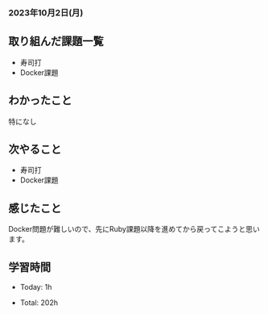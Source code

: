 ### 2023年10月2日(月)

## 取り組んだ課題一覧

- 寿司打
- Docker課題

## わかったこと
特になし

## 次やること

- 寿司打
- Docker課題

## 感じたこと
Docker問題が難しいので、先にRuby課題以降を進めてから戻ってこようと思います。

## 学習時間

- Today: 1h

- Total: 202h